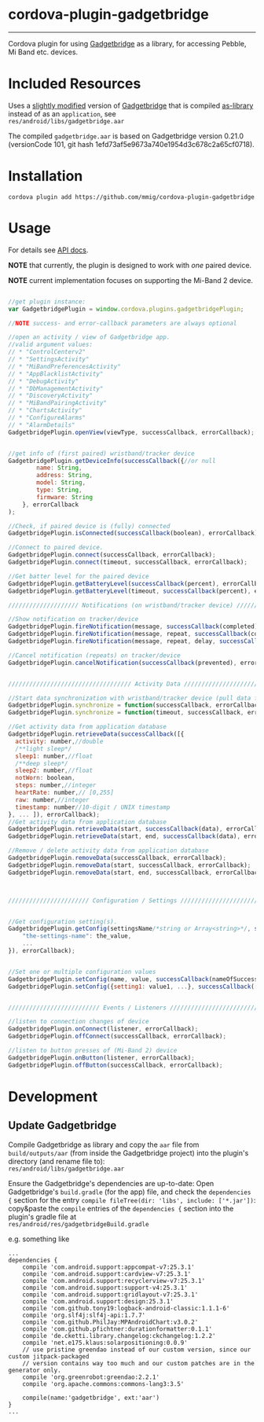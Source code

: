 # cordova-plugin-gadgetbridge
----

Cordova plugin for using [Gadgetbridge][1] as a library,
for accessing Pebble, Mi Band etc. devices.

# Included Resources

Uses a [slightly modified][2] version of [Gadgetbridge][1] that is compiled
[as-library][3] instead of as an `application`, see  
`res/android/libs/gadgetbridge.aar`

The compiled `gadgetbridge.aar` is based on Gadgetbridge version 0.21.0
(versionCode 101, git hash 1efd73af5e9673a740e1954d3c678c2a65cf0718).


# Installation

```
cordova plugin add https://github.com/mmig/cordova-plugin-gadgetbridge
```

# Usage

For details see [API docs][4].

**NOTE** that currently, the plugin is designed to work with *one* paired device.   

**NOTE** current implementation focuses on supporting the Mi-Band 2 device.

```javascript

//get plugin instance:
var GadgetbridgePlugin = window.cordova.plugins.gadgetbridgePlugin;

//NOTE success- and error-callback parameters are always optional

//open an activity / view of Gadgetbridge app.
//valid argument values:
// * "ControlCenterv2"
// * "SettingsActivity"
// * "MiBandPreferencesActivity"
// * "AppBlacklistActivity"
// * "DebugActivity"
// * "DbManagementActivity"
// * "DiscoveryActivity"
// * "MiBandPairingActivity"
// * "ChartsActivity"
// * "ConfigureAlarms"
// * "AlarmDetails"
GadgetbridgePlugin.openView(viewType, successCallback, errorCallback);


//get info of (first paired) wristband/tracker device
GadgetbridgePlugin.getDeviceInfo(successCallback({//or null
		name: String,
		address: String,
		model: String,
		type: String,
		firmware: String
	}, errorCallback
);

//Check, if paired device is (fully) connected
GadgetbridgePlugin.isConnected(successCallback(boolean), errorCallback);

//Connect to paired device.
GadgetbridgePlugin.connect(successCallback, errorCallback);
GadgetbridgePlugin.connect(timeout, successCallback, errorCallback);

//Get batter level for the paired device
GadgetbridgePlugin.getBatteryLevel(successCallback(percent), errorCallback);
GadgetbridgePlugin.getBatteryLevel(timeout, successCallback(percent), errorCallback);

//////////////////// Notifications (on wristband/tracker device) ////////////////////////////

//Show notification on tracker/device
GadgetbridgePlugin.fireNotification(message, successCallback(completed), errorCallback);
GadgetbridgePlugin.fireNotification(message, repeat, successCallback(completed), errorCallback);
GadgetbridgePlugin.fireNotification(message, repeat, delay, successCallback(completed), errorCallback);

//Cancel notification (repeats) on tracker/device
GadgetbridgePlugin.cancelNotification(successCallback(prevented), errorCallback);


/////////////////////////////////// Activity Data /////////////////////////////////////////

//Start data synchronization with wristband/tracker device (pull data from device into application database)
GadgetbridgePlugin.synchronize = function(successCallback, errorCallback);
GadgetbridgePlugin.synchronize = function(timeout, successCallback, errorCallback);

//Get activity data from application database
GadgetbridgePlugin.retrieveData(successCallback([{
  activity: number,//double
  /**light sleep*/
  sleep1: number,//float
  /**deep sleep*/
  sleep2: number,//float
  notWorn: boolean,
  steps: number,//integer
  heartRate: number,// [0,255]
  raw: number,//integer
  timestamp: number//10-digit / UNIX timestamp
}, ... ]), errorCallback);
//Get activity data from application database
GadgetbridgePlugin.retrieveData(start, successCallback(data), errorCallback);
GadgetbridgePlugin.retrieveData(start, end, successCallback(data), errorCallback);

//Remove / delete activity data from application database
GadgetbridgePlugin.removeData(successCallback, errorCallback);
GadgetbridgePlugin.removeData(start, successCallback, errorCallback);
GadgetbridgePlugin.removeData(start, end, successCallback, errorCallback);



/////////////////////// Configuration / Settings /////////////////////////////////


//Get configuration setting(s).
GadgetbridgePlugin.getConfig(settingsName/*string or Array<string>*/, successCallback({
	"the-settings-name": the_value,
	...
}), errorCallback);


//Set one or multiple configuration values
GadgetbridgePlugin.setConfig(name, value, successCallback(nameOfSuccessfullyChangedSetting), errorCallback);
GadgetbridgePlugin.setConfig({setting1: value1, ...}, successCallback([setting1, ...]), errorCallback); 


////////////////////////// Events / Listeners //////////////////////////////////////

//listen to connection changes of device
GadgetbridgePlugin.onConnect(listener, errorCallback);
GadgetbridgePlugin.offConnect(successCallback, errorCallback);

//listen to button presses of (Mi-Band 2) device
GadgetbridgePlugin.onButton(listener, errorCallback);
GadgetbridgePlugin.offButton(successCallback, errorCallback);

```



# Development

## Update Gadgetbridge

Compile Gadgetbridge as library and copy the `aar` file from `build/outputs/aar` (from inside the Gadgetbridge project)
into the plugin's directory (and rename file to):  
`res/android/libs/gadgetbridge.aar`

Ensure the Gadgetbridge's dependencies are up-to-date:
Open Gadgetbridge's `build.gradle` (for the app) file, and check the `dependencies {` section for the
entry `compile fileTree(dir: 'libs', include: ['*.jar'])`:  
copy&paste the `compile` entries of the `dependencies {` section into the plugin's gradle file at  
`res/android/res/gadgetbridgeBuild.gradle`

e.g. something like
```
...
dependencies {
    compile 'com.android.support:appcompat-v7:25.3.1'
    compile 'com.android.support:cardview-v7:25.3.1'
    compile 'com.android.support:recyclerview-v7:25.3.1'
    compile 'com.android.support:support-v4:25.3.1'
    compile 'com.android.support:gridlayout-v7:25.3.1'
    compile 'com.android.support:design:25.3.1'
    compile 'com.github.tony19:logback-android-classic:1.1.1-6'
    compile 'org.slf4j:slf4j-api:1.7.7'
    compile 'com.github.PhilJay:MPAndroidChart:v3.0.2'
    compile 'com.github.pfichtner:durationformatter:0.1.1'
    compile 'de.cketti.library.changelog:ckchangelog:1.2.2'
    compile 'net.e175.klaus:solarpositioning:0.0.9'
    // use pristine greendao instead of our custom version, since our custom jitpack-packaged
    // version contains way too much and our custom patches are in the generator only.
    compile 'org.greenrobot:greendao:2.2.1'
    compile 'org.apache.commons:commons-lang3:3.5'

    compile(name:'gadgetbridge', ext:'aar')
}
...
```


[1]: https://github.com/Freeyourgadget/Gadgetbridge
[2]: https://github.com/mmig/Gadgetbridge
[3]: https://github.com/mmig/Gadgetbridge/tree/as-library
[4]: /docs/modules/_gadgetbridge_d_.html
